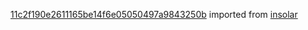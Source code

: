 [11c2f190e2611165be14f6e05050497a9843250b](https://github.com/insolar/insolar/commit/11c2f190e2611165be14f6e05050497a9843250b) imported from [insolar](https://github.com/insolar/insolar)
